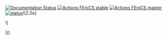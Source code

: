[![Documentation Status](https://githubimages.pengfeima.cn/images/202508212106113)](https://turtlefsi2.readthedocs.io/en/latest/?badge=latest)
[![Actions FEniCS stable](https://githubimages.pengfeima.cn/images/202508212106021.svg)](https://github.com/KVSlab/turtleFSI/actions/workflows/test_turtle_conda.yml)
[![Actions FEniCS master](https://githubimages.pengfeima.cn/images/202508212106589.svg)](https://github.com/KVSlab/turtleFSI/actions/workflows/test_turtle.yml)
[![status](https://githubimages.pengfeima.cn/images/202508212106616.svg)](https://joss.theoj.org/papers/b7febdaa2709205d40b51227091c3b0b)![2.0s]

![

]()

